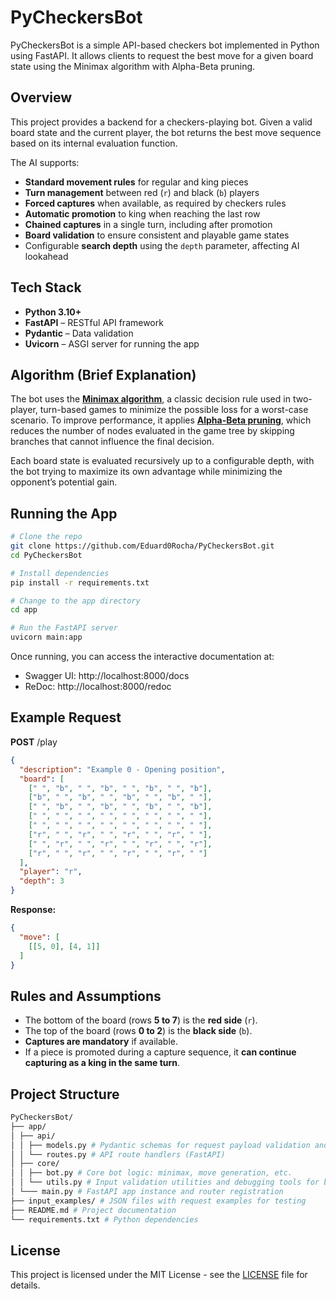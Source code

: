 # PyCheckersBot

PyCheckersBot is a simple API-based checkers bot implemented in Python using FastAPI. It allows clients to request the best move for a given board state using the Minimax algorithm with Alpha-Beta pruning.

## Overview

This project provides a backend for a checkers-playing bot. Given a valid board state and the current player, the bot returns the best move sequence based on its internal evaluation function.

The AI supports:
- **Standard movement rules** for regular and king pieces
- **Turn management** between red (`r`) and black (`b`) players
- **Forced captures** when available, as required by checkers rules
- **Automatic promotion** to king when reaching the last row
- **Chained captures** in a single turn, including after promotion
- **Board validation** to ensure consistent and playable game states
- Configurable **search depth** using the `depth` parameter, affecting AI lookahead

## Tech Stack

- **Python 3.10+**
- **FastAPI** – RESTful API framework
- **Pydantic** – Data validation
- **Uvicorn** – ASGI server for running the app

## Algorithm (Brief Explanation)

The bot uses the **[Minimax algorithm](https://en.wikipedia.org/wiki/Minimax)**, a classic decision rule used in two-player, turn-based games to minimize the possible loss for a worst-case scenario. To improve performance, it applies **[Alpha-Beta pruning](https://en.wikipedia.org/wiki/Alpha%E2%80%93beta_pruning)**, which reduces the number of nodes evaluated in the game tree by skipping branches that cannot influence the final decision.

Each board state is evaluated recursively up to a configurable depth, with the bot trying to maximize its own advantage while minimizing the opponent’s potential gain.

## Running the App

```bash
# Clone the repo
git clone https://github.com/Eduard0Rocha/PyCheckersBot.git
cd PyCheckersBot

# Install dependencies
pip install -r requirements.txt

# Change to the app directory
cd app

# Run the FastAPI server
uvicorn main:app
```

Once running, you can access the interactive documentation at:
- Swagger UI: http://localhost:8000/docs
- ReDoc: http://localhost:8000/redoc

## Example Request

**POST** /play

```json
{
  "description": "Example 0 - Opening position",
  "board": [
    [" ", "b", " ", "b", " ", "b", " ", "b"],
    ["b", " ", "b", " ", "b", " ", "b", " "],
    [" ", "b", " ", "b", " ", "b", " ", "b"],
    [" ", " ", " ", " ", " ", " ", " ", " "],
    [" ", " ", " ", " ", " ", " ", " ", " "],
    ["r", " ", "r", " ", "r", " ", "r", " "],
    [" ", "r", " ", "r", " ", "r", " ", "r"],
    ["r", " ", "r", " ", "r", " ", "r", " "]
  ],
  "player": "r",
  "depth": 3
}
```

**Response:**

```json
{
  "move": [
    [[5, 0], [4, 1]]
  ]
}
```

## Rules and Assumptions

- The bottom of the board (rows **5 to 7**) is the **red side** (`r`).
- The top of the board (rows **0 to 2**) is the **black side** (`b`).
- **Captures are mandatory** if available.
- If a piece is promoted during a capture sequence, it **can continue capturing as a king in the same turn**.

## Project Structure

```bash
PyCheckersBot/
├── app/
│ ├── api/
│ │ ├── models.py # Pydantic schemas for request payload validation and API documentation
│ │ └── routes.py # API route handlers (FastAPI)
│ ├── core/
│ │ ├── bot.py # Core bot logic: minimax, move generation, etc.
│ │ └── utils.py # Input validation utilities and debugging tools for board state representation
│ └─── main.py # FastAPI app instance and router registration
├── input_examples/ # JSON files with request examples for testing
├── README.md # Project documentation
└── requirements.txt # Python dependencies
```

## License

This project is licensed under the MIT License - see the [LICENSE](LICENSE) file for details.
